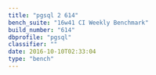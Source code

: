 ```yaml
---
title: "pgsql 2 614"
bench_suite: "16w41 CI Weekly Benchmark"
build_number: "614"
dbprofile: "pgsql"
classifier: ""
date: 2016-10-10T02:33:04
type: "bench"
---
```

